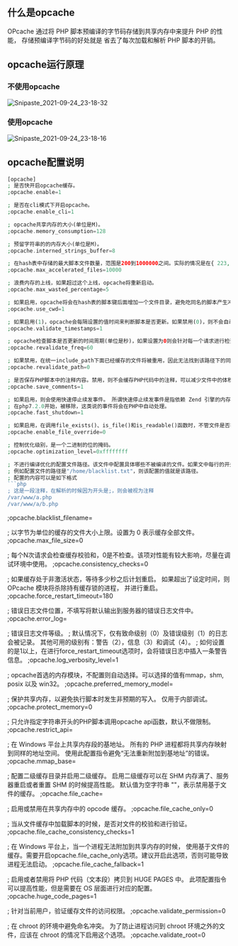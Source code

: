 ## 什么是opcache

OPcache 通过将 PHP 脚本预编译的字节码存储到共享内存中来提升 PHP 的性能， 存储预编译字节码的好处就是 省去了每次加载和解析 PHP 脚本的开销。

## opcache运行原理

### 不使用opcache
![Snipaste_2021-09-24_23-18-32](https://gitee.com/bruce_qiq/picture/raw/master/2021-9-24/1632496909208-Snipaste_2021-09-24_23-18-32.png)

### 使用opcache
![Snipaste_2021-09-24_23-18-16](https://gitee.com/bruce_qiq/picture/raw/master/2021-9-24/1632496899073-Snipaste_2021-09-24_23-18-16.png)

## opcache配置说明
```php
[opcache]
; 是否快开启opcache缓存。
;opcache.enable=1

; 是否在cli模式下开启opcache。
;opcache.enable_cli=1

; opcache共享内存的大小(单位是M)。
;opcache.memory_consumption=128

; 预留字符串的的内存大小(单位是M)。
;opcache.interned_strings_buffer=8

; 在hash表中存储的最大脚本文件数量，范围是200到1000000之间。实际的情况是在{ 223, 463, 983, 1979, 3907, 7963, 16229, 32531, 65407, 130987 }中找到第一个大于等于设置值的质数。最小范围是200。
;opcache.max_accelerated_files=10000

; 浪费内存的上线，如果超过这个上线，opcache将重新启动。
;opcache.max_wasted_percentage=5

; 如果启用，opcache将会在hash表的脚本键后面增加一个文件目录，避免吃同名的脚本产生冲突。禁用的话可以提高性能，但是也容易导致应用不可用。
;opcache.use_cwd=1

; 如果启用(1)，opcache会每隔设置的值时间来判断脚本是否更新。如果禁用(0)，则不会自动检测脚本更新，必须通过重启PHP服务，或者使用opcache_reset()、opcache_invalidate()函数来刷新缓存。
;opcache.validate_timestamps=1

; opcache检查脚本是否更新的时间周期(单位是秒)，如果设置为0则会针对每一个请求进行检查更新，如果validate_timestamps=0，该值不会生效。
;opcache.revalidate_freq=60

; 如果禁用，在统一include_path下面已经缓存的文件将被重用，因此无法找到该路径下的同名文件。
;opcache.revalidate_path=0

; 是否保存PHP脚本中的注释内容。禁用，则不会缓存PHP代码中的注释，可以减少文件中的体积，但是一些依赖注释或者注解将无法使用。
;opcache.save_comments=1

; 如果启用，则会使用快速停止续发事件。 所谓快速停止续发事件是指依赖 Zend 引擎的内存管理模块 一次释放全部请求变量的内存，而不是依次释放每一个已分配的内存块。
; 在php7.2.0开始，被移除，这类说的事件将会在PHP中自动处理。
;opcache.fast_shutdown=1

; 如果启用，在调用file_exists()、is_file()和is_readable()函数时，不管文件是否被缓存，都会检测操作码。如果禁用，可能读取的内容是一些旧数据。
;opcache.enable_file_override=0

; 控制优化级别，是一个二进制的位的掩码。
;opcache.optimization_level=0xffffffff

; 不进行编译优化的配置文件路径。该文件中配置具体哪些不被编译的文件。如果文中每行的开头是";"开头，则会被视为注释。黑名单中的文件名，可以是通配符，也可以使用前缀。
; 例如配置文件的路径是"/home/blacklist.txt"，则该配置的值就是该路径。
; 配置的内容可以是如下格式
```php
; 这是一段注释，在解析的时候因为开头是;，则会被视为注释
/var/www/a.php
/var/www/a/b.php
```
;opcache.blacklist_filename=

; 以字节为单位的缓存的文件大小上限。设置为 0 表示缓存全部文件。
;opcache.max_file_size=0

; 每个N次请求会检查缓存校验和，0是不检查。该项对性能有较大影响，尽量在调试环境中使用。
;opcache.consistency_checks=0

; 如果缓存处于非激活状态，等待多少秒之后计划重启。 如果超出了设定时间，则 OPcache 模块将杀除持有缓存锁的进程， 并进行重启。
;opcache.force_restart_timeout=180

; 错误日志文件位置，不填写将默认输出到服务器的错误日志文件中。
;opcache.error_log=

; 错误日志文件等级。
; 默认情况下，仅有致命级别（0）及错误级别（1）的日志会被记录。 其他可用的级别有：警告（2），信息（3）和调试（4）。
; 如何设置的是1以上，在进行force_restart_timeout选项时，会将错误日志中插入一条警告信息。
;opcache.log_verbosity_level=1

; opcache首选的内存模块，不配置则自动选择。可以选择的值有mmap，shm, posix 以及 win32。
;opcache.preferred_memory_model=

; 保护共享内存，以避免执行脚本时发生非预期的写入。 仅用于内部调试。
;opcache.protect_memory=0

; 只允许指定字符串开头的PHP脚本调用opcache api函数，默认不做限制。
;opcache.restrict_api=

; 在 Windows 平台上共享内存段的基地址。 所有的 PHP 进程都将共享内存映射到同样的地址空间。 使用此配置指令避免“无法重新附加到基地址”的错误。
;opcache.mmap_base=

; 配置二级缓存目录并启用二级缓存。 启用二级缓存可以在 SHM 内存满了、服务器重启或者重置 SHM 的时候提高性能。 默认值为空字符串 ""，表示禁用基于文件的缓存。
;opcache.file_cache=

; 启用或禁用在共享内存中的 opcode 缓存。
;opcache.file_cache_only=0

; 当从文件缓存中加载脚本的时候，是否对文件的校验和进行验证。
;opcache.file_cache_consistency_checks=1

; 在 Windows 平台上，当一个进程无法附加到共享内存的时候， 使用基于文件的缓存。需要开启opcache.file_cache_only选项。建议开启此选项，否则可能导致进程无法启动。
;opcache.file_cache_fallback=1

; 启用或者禁用将 PHP 代码（文本段）拷贝到 HUGE PAGES 中。 此项配置指令可以提高性能，但是需要在 OS 层面进行对应的配置。
;opcache.huge_code_pages=1

; 针对当前用户，验证缓存文件的访问权限。
;opcache.validate_permission=0

; 在 chroot 的环境中避免命名冲突。 为了防止进程访问到 chroot 环境之外的文件，应该在 chroot 的情况下启用这个选项。
;opcache.validate_root=0
```